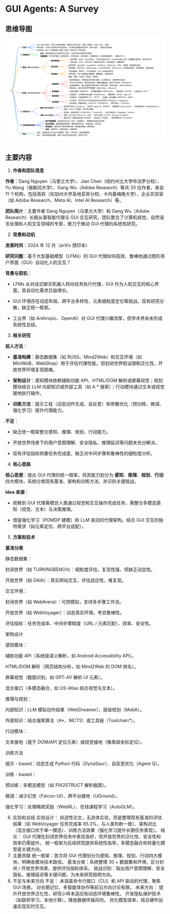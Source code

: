 # GUI Agents: A Survey

## 思维导图

![思维导图](../imgs/GUI-Agents-A-Survey.png)

## 主要内容

1. **作者和团队信息**

**作者**：Dang Nguyen（马里兰大学）、Jian Chen（纽约州立大学布法罗分校）、Yu Wang（俄勒冈大学）、Gang Wu（Adobe Research）等共 33 位作者，来自 11 个机构，包括高校（如加州大学圣地亚哥分校、卡内基梅隆大学）、企业实验室（如 Adobe Research、Meta AI、Intel AI Research）等。   

**团队简介**：主要作者 Dang Nguyen（马里兰大学）和 Gang Wu（Adobe Research）长期从事智能代理与 GUI 交互研究，团队整合了计算机视觉、自然语言处理和人机交互领域的专家，致力于推动 GUI 代理的系统性研究。

2. **背景和动机**

**发表时间**：2024 年 12 月（arXiv 预印本）

**研究问题**：基于大型基础模型（LFMs）的 GUI 代理如何高效、鲁棒地通过图形用户界面（GUI）自动化人机交互？

**背景与契机**：

- LFMs 从对话式聊天机器人转向任务执行代理，GUI 作为人机交互的核心界面，其自动化需求日益增长。
  
- GUI 环境存在动态布局、跨平台多样性、元素细粒度定位等挑战，现有研究分散，缺乏统一框架。
  
- 工业界（如 Anthropic、OpenAI）对 GUI 代理兴趣浓厚，但学术界尚未形成系统性总结。

3. **相关研究**

**前人方法**：

- **基准构建**：静态数据集（如 RUSS、Mind2Web）和交互环境（如 MiniWoB、WebShop）用于评估代理性能，但封闭世界假设限制泛化性，开放世界环境复现困难。

- **架构设计**：感知模块依赖辅助功能 API、HTML/DOM 解析或屏幕视觉；规划模块结合 LLM 内部知识或外部工具（如 A * 搜索）；行动模块通过文本或视觉接地执行操作。

- **训练方法**：提示工程（动态动作生成、自反思）和参数优化（预训练、微调、强化学习）提升代理能力。

**不足**：

- 缺乏统一框架整合感知、推理、规划、行动能力。

- 开放世界场景下的用户意图理解、安全隐私、推理延迟等问题未充分解决。

- 现有评估指标侧重任务完成度，缺乏对中间步骤和鲁棒性的细粒度分析。

4. **核心思路**

**核心思想**：提出 GUI 代理的统一框架，将其能力划分为 **感知**、**推理**、**规划**、**行动** 四大模块，系统分类现有基准、架构和训练方法，并识别关键挑战。

**Idea 来源**：

- 观察到 GUI 代理需模仿人类通过视觉和交互操作完成任务，需整合多模态感知（视觉、文本）与决策推理。

- 借鉴强化学习（POMDP 建模）和 LLM 驱动的代理架构，结合 GUI 交互的独特需求（如元素定位、跨平台适配）。

5. **方案和技术**

**基准分类**

静态数据集：

  封闭世界（如 TURKINGBENCH）：细粒度评估，复现性强，但缺乏动态性。

  开放世界（如 GAIA）：真实网站交互，评估适应性，难复现。
  
交互环境：

封闭世界（如 WebArena）：可控模拟，支持多步骤工作流。

开放世界（如 WebVoyager）：动态真实环境，考验鲁棒性。

评估指标：任务完成率、中间步骤精度（URL / 元素匹配）、效率、安全性。

架构设计

感知模块：

辅助功能 API（系统级语义解析，如 Android Accessibility API）。

HTML/DOM 解析（网页结构分析，如 Mind2Web 的 DOM 排名）。

屏幕视觉（截图识别，如 GPT-4V 解析 UI 元素）。

混合接口（多模态融合，如 OS-Atlas 结合视觉与文本）。

推理与规划：

内部知识：LLM 模拟动作结果（WebDreamer）、层级规划（MobA）。

外部知识：结合搜索算法（A*、MCTS）或工具链（Toolchain*）。

行动模块：

文本接地（基于 DOM/API 定位元素）或视觉接地（像素级坐标定位）。

训练方法

提示 - based：动态生成 Python 代码（DynaSaur）、自反思优化（Agent Q）。

训练 - based：

预训练：多模态模型（如 PIX2STRUCT 解析截图）。

微调：减少幻觉（Falcon-UI）、跨平台接地（UGround）。

强化学习：处理稀疏奖励（WebRL）、在线课程学习（AutoGLM）。

6. 实验和总结
实验设计：
综述性论文，无具体实验，而是整理现有基准的评估结果（如 WebVoyager 任务完成率 85.3%，与人类判断一致）、架构对比（混合接口优于单一模态）、训练方法效果（强化学习提升长期任务表现）。
结论：
GUI 代理在封闭世界任务中表现良好，但开放世界的泛化性、安全性和效率仍需提升。
统一框架为后续研究提供系统性指导，多模态融合和轻量化模型是关键方向。
7. 主要贡献
统一框架：首次将 GUI 代理划分为感知、推理、规划、行动四大模块，明确各模块技术路径。
基准分类：系统整理 30 + 数据集和环境，区分封闭 / 开放世界场景，提供评估指标体系。
挑战识别：指出用户意图理解、安全隐私、推理延迟等关键问题，为未来研究指明方向。
8. 不足与未来方向
不足：
未涵盖命令行接口（CLI）和 API 驱动的代理，聚焦 GUI 场景。
对长期记忆、多智能体协作等前沿方向讨论有限。
未来方向：
提升开放世界泛化性，研究小样本适应和动态环境鲁棒性。
开发隐私保护技术（如联邦学习、本地计算），降低数据传输风险。
优化模型效率，结合硬件加速实现实时交互。
